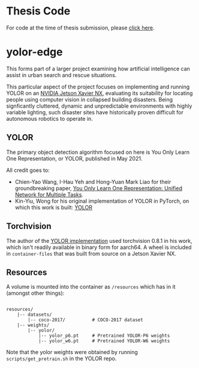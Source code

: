 # Thesis Code

For code at the time of thesis submission, please [click here](https://github.com/ewth/yolor-edge/releases/tag/thesis).

# yolor-edge

This forms part of a larger project examining how artificial intelligence can assist in urban search and rescue situations.

This particular aspect of the project focuses on implementing and running YOLOR on an [NVIDIA Jetson Xavier NX](https://developer.nvidia.com/embedded/jetson-xavier-nx-devkit), evaluating its suitability for locating people using computer vision in collapsed building disasters. Being signficantly cluttered, dynamic and unpredictable environments with highly variable lighting, such disaster sites have historically proven difficult for autonomous robotics to operate in.

## YOLOR

The primary object detection algorithm focused on here is You Only Learn One Representation, or YOLOR, published in May 2021.

All credit goes to:
- Chien-Yao Wang, I-Hau Yeh and Hong-Yuan Mark Liao for their groundbreaking paper, [You Only Learn One Representation: Unified Network for Multiple Tasks](https://arxiv.org/abs/2105.04206).
- Kin-Yiu, Wong for his original implementation of YOLOR in PyTorch, on which this work is built: [YOLOR](https://github.com/WongKinYiu/yolor)

## Torchvision

The author of the [YOLOR implementation](https://github.com/WongKinYiu/yolor) used torchvision 0.8.1 in his work, which isn't readily available in binary form for aarch64.
A wheel is included in `container-files` that was built from source on a Jetson Xavier NX.

## Resources

A volume is mounted into the container as `/resources` which has in it (amongst other things):

```text

resources/
    |-- datasets/
        |-- coco-2017/          # COCO-2017 dataset
    |-- weights/
        |-- yolor/
            |-- yolor_p6.pt     # Pretrained YOLOR-P6 weights
            |-- yolor_w6.pt     # Pretrained YOLOR-W6 weights

```

Note that the yolor weights were obtained by running `scripts/get_pretrain.sh` in the YOLOR repo.
